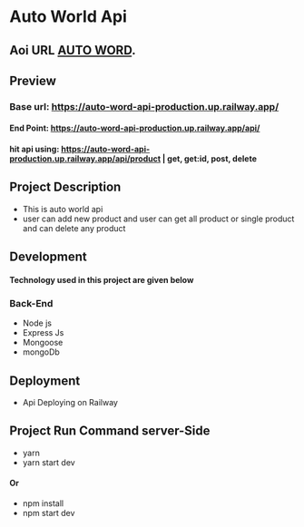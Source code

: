 # Auto World Api

## Aoi URL [AUTO WORD](https://auto-word-api-production.up.railway.app/).

## Preview

### Base url: https://auto-word-api-production.up.railway.app/

#### End Point: https://auto-word-api-production.up.railway.app/api/

#### hit api using: https://auto-word-api-production.up.railway.app/api/product | get, get:id, post, delete

## Project Description

- This is auto world api
- user can add new product and user can get all product or single product and can delete any product

## Development

#### Technology used in this project are given below

### Back-End

- Node js
- Express Js
- Mongoose
- mongoDb

## Deployment

- Api Deploying on Railway

## Project Run Command server-Side

- yarn
- yarn start dev

#### Or

- npm install
- npm start dev
